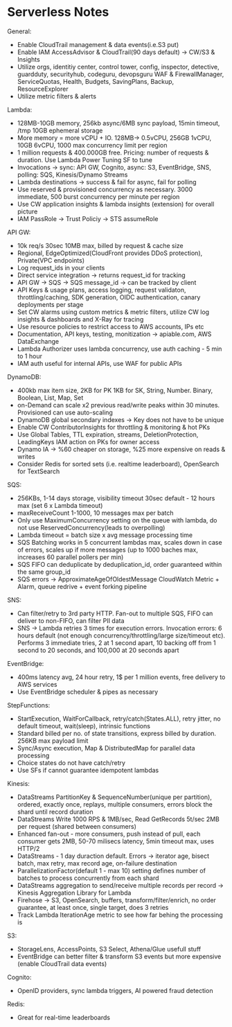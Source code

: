 # Serverless Notes

General:
- Enable CloudTrail management & data events(i.e.S3 put)
- Enable IAM AccessAdvisor & CloudTrail(90 days default) -> CW/S3 & Insights
- Utilize orgs, identitiy center, control tower, config, inspector, detective, guardduty, securityhub, codeguru, devopsguru
WAF & FirewallManager, ServiceQuotas, Health, Budgets, SavingPlans, Backup, ResourceExplorer
- Utilize metric filters & alerts

Lambda:
- 128MB-10GB memory, 256kb async/6MB sync payload, 15min timeout, /tmp 10GB ephemeral storage
- More memory = more vCPU + IO. 128MB-> 0.5vCPU, 256GB 1vCPU, 10GB 6vCPU, 1000 max concurrency limit per region
- 1 million requests & 400.000GB free. Pricing: number of requests & duration. Use Lambda Power Tuning SF to tune
- Invocations -> sync: API GW, Cognito, async: S3, EventBridge, SNS, polling: SQS, Kinesis/Dynamo Streams
- Lambda destinations -> success & fail for async, fail for polling
- Use reserved & provisioned concurrency as necessary. 3000 immediate, 500 burst concurrency per minute per region
- Use CW application insights & lambda insights (extension) for overall picture
- IAM PassRole -> Trust Policiy -> STS assumeRole

API GW:
- 10k req/s 30sec 10MB max, billed by request & cache size
- Regional, EdgeOptimized(CloudFront provides DDoS protection), Private(VPC endpoints)
- Log request_ids in your clients
- Direct service integration -> returns request_id for tracking
- API GW -> SQS -> SQS message_id -> can be tracked by client
- API Keys & usage plans, access logging, request validaton, throttling/caching, SDK generation, OIDC authentication, canary deployments per stage
- Set CW alarms using custom metrics & metric filters, utilize CW log insights & dashboards and X-Ray for tracing
- Use resource policies to restrict access to AWS accounts, IPs etc
- Documentation, API keys, testing, monitization -> apiable.com, AWS DataExchange
- Lambda Authorizer uses lambda concurrency, use auth caching - 5 min to 1 hour
- IAM auth useful for internal APIs, use WAF for public APIs

DynamoDB:
- 400kb max item size, 2KB for PK 1KB for SK, String, Number. Binary, Boolean, List, Map, Set
- on-Demand can scale x2 previous read/write peaks within 30 minutes. Provisioned can use auto-scaling
- DynamoDB global secondary indexes -> Key does not have to be unique
- Enable CW ContributorInsights for throttling & monitoring & hot PKs
- Use Global Tables, TTL expiration, streams, DeletionProtection, LeadingKeys IAM action on PKs for owner access
- Dynamo IA -> %60 cheaper on storage, %25 more expensive on reads & writes
- Consider Redis for sorted sets (i.e. realtime leaderboard), OpenSearch for TextSearch

SQS:
- 256KBs, 1-14 days storage, visibility timeout 30sec default - 12 hours max (set 6 x Lambda timeout)
- maxReceiveCount 1-1000, 10 messages max per batch
- Only use MaximumConcurrency setting on the queue with lambda, do not use ReservedConcurrency(leads to overpolling)
- Lambda timeout = batch size x avg message processing time
- SQS Batching works in 5 concurrent lambdas max, scales down in case of errors, scales up if more messages
(up to 1000 baches max, increases 60 parallel pollers per min)
- SQS FIFO can deduplicate by deduplication_id, order guaranteed within the same group_id
- SQS errors -> ApproximateAgeOfOldestMessage CloudWatch Metric + Alarm, queue redrive + event forking pipeline

SNS: 
- Can filter/retry to 3rd party HTTP. Fan-out to multiple SQS, FIFO can deliver to non-FIFO, can filter PII data
- SNS ->  Lambda retries 3 times for execution errors. Invocation errors: 6 hours default 
(not enough concurrency/throttling/large size/timeout etc). Performs 3 immediate tries, 2 at 1 second apart, 10 backing off from 
1 second to 20 seconds, and 100,000 at 20 seconds apart

EventBridge:
- 400ms latency avg, 24 hour retry, 1$ per 1 million events, free delivery to AWS services
- Use EventBridge scheduler & pipes as necessary

StepFunctions:
- StartExecution, WaitForCallback, retry/catch(States.ALL), retry jitter, no default timeout, wait(sleep), intrinsic functions
- Standard billed per no. of state transitions, express billed by duration. 256KB max payload limit
- Sync/Async execution, Map & DistributedMap for parallel data processing
- Choice states do not have catch/retry
- Use SFs if cannot guarantee idempotent lambdas

Kinesis:
- DataStreams PartitionKey & SequenceNumber(unique per partition), ordered, exactly once, replays, multiple consumers, errors 
block the shard until record duration
- DataStreams Write 1000 RPS & 1MB/sec, Read GetRecords 5t/sec 2MB per request (shared between consumers)
- Enhanced fan-out - more consumers, push instead of pull, each consumer gets 2MB, 50-70 milisecs latency, 5min timeout max, uses HTTP/2
- DataStreams - 1 day duraction default. Errors -> iterator age, bisect batch, max retry, max record age, on-failure destination
- ParallelizationFactor(default 1 - max 10) setting defines number of batches to process concurrently from each shard
- DataStreams aggregation to send/receive multiple records per record -> Kinesis Aggregation Library for Lambda
- Firehose -> S3, OpenSearch, buffers, transform/filter/enrich, no order guarantee, at least once, single target, does 3 retries
- Track Lambda IterationAge metric to see how far behing the processing is

S3:
- StorageLens, AccessPoints, S3 Select, Athena/Glue usefull stuff
- EventBridge can better filter & transform S3 events but more expensive (enable CloudTrail data events)

Cognito:
- OpenID providers, sync lambda triggers, AI powered fraud detection

Redis: 
- Great for real-time leaderboards